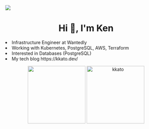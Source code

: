 ![](https://komarev.com/ghpvc/?username=kkato)

<h1 align="center">Hi 👋, I'm Ken </h1>

<p>
  <li> Infrastructure Engineer at Wantedly </li> 
  <li> Working with Kubernetes, PostgreSQL, AWS, Terraform </li>  
  <li> Interested in Databases (PostgreSQL) </li> 
  <li> My tech blog https://kkato.dev/  </li>  
</p>

<p align="center">
  <img height="180px" src="https://github-readme-stats.vercel.app/api?username=kkato&layout=compact&rank_icon=github" />
  <img height="180px" src="https://github-readme-stats.vercel.app/api/top-langs/?username=kkato&rank_icon=github&layout=compact&show_icons=true" alt="kkato" />
</p>
